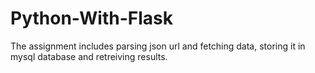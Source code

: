 # Python-With-Flask
The assignment includes parsing json url and fetching data, storing it in mysql database and retreiving results.

